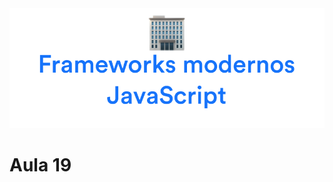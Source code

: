 <div align="center">
<img  src="../images/h/11.png" alt="Frameworks modernos JavaScript" />
</div>

# Aula 19